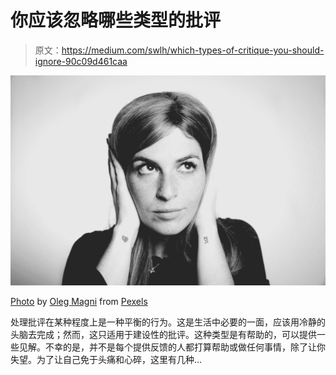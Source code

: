 # 你应该忽略哪些类型的批评

> 原文：<https://medium.com/swlh/which-types-of-critique-you-should-ignore-90c09d461caa>

![](img/3c1afacbd75ffa7981e9c09fa57ce27e.png)

[Photo](https://www.pexels.com/photo/close-up-photo-of-woman-covering-her-ears-1669158/) by [Oleg Magni](https://www.pexels.com/@oleg-magni?utm_content=attributionCopyText&utm_medium=referral&utm_source=pexels) from [Pexels](https://www.pexels.com/photo/close-up-photo-of-woman-covering-her-ears-1669158/?utm_content=attributionCopyText&utm_medium=referral&utm_source=pexels)

处理批评在某种程度上是一种平衡的行为。这是生活中必要的一面，应该用冷静的头脑去完成；然而，这只适用于建设性的批评。这种类型是有帮助的，可以提供一些见解。不幸的是，并不是每个提供反馈的人都打算帮助或做任何事情，除了让你失望。为了让自己免于头痛和心碎，这里有几种…